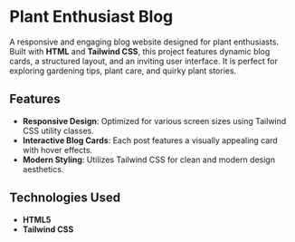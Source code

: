 # Plant Enthusiast Blog

A responsive and engaging blog website designed for plant enthusiasts. 
Built with **HTML** and **Tailwind CSS**, this project features dynamic blog cards, a structured layout, and an inviting user interface.
It is perfect for exploring gardening tips, plant care, and quirky plant stories.

## Features

- **Responsive Design**: Optimized for various screen sizes using Tailwind CSS utility classes.
- **Interactive Blog Cards**: Each post features a visually appealing card with hover effects.
- **Modern Styling**: Utilizes Tailwind CSS for clean and modern design aesthetics.

## Technologies Used

- **HTML5**
- **Tailwind CSS**
